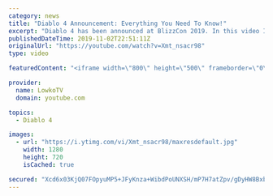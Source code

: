 ```yaml
---
category: news
title: "Diablo 4 Announcement: Everything You Need To Know!"
excerpt: "Diablo 4 has been announced at BlizzCon 2019. In this video I go over everything you need to know about this upcoming Blizzard Entertainment game."
publishedDateTime: 2019-11-02T22:51:11Z
originalUrl: "https://youtube.com/watch?v=Xmt_nsacr98"
type: video

featuredContent: "<iframe width=\"800\" height=\"500\" frameborder=\"0\" src=\"https://www.youtube.com/embed/Xmt_nsacr98\" allow=\"accelerometer; autoplay; encrypted-media; gyroscope; picture-in-picture\" allowfullscreen></iframe>"

provider:
  name: LowkoTV
  domain: youtube.com

topics:
  - Diablo 4

images:
  - url: "https://i.ytimg.com/vi/Xmt_nsacr98/maxresdefault.jpg"
    width: 1280
    height: 720
    isCached: true

secured: "Xcd6x03KjQ07FOpyuMP5+JFyKnza+WibdPoUNXSH/mP7H7atZpv/gDyHW8BxbN5sA5prxZwcE8KYY+EpfVFkGxIlmr5SvlXdBxBDteE2I6j4wosvo/PnlhYlz0bgmHqcdroFG/ZY80zXUPmzhT276KTVecm4P6tVyRuAYBOe7ltptOfU0RqOHDTZfsU36AIrbMbGzovAKCQUhZOnvQnmz6WS1l6jCQpPnWeQdM2pj3HGl5W/jObf+POP8mQyiwPJ43Yi8pqj48M3UCSNuFdJ0R+CPr7ZPUPkFObT0jVFvIfAvQuj1pJ6LqJXvQ1m2IzKvY6alzocQgb9j4Muw66r1qdfUmHpDT26w6u2R/WJBK6hIIJ2dUHsU2HNQ4YIQO+QWLN4P3DSL6LrLrRFR6Zgz9eGaAlTda+JaLZeCQSz252dFQ9iGRwuIzWgDrT/7VDD;RTk93Lycb2hYVi4IAWBSdg=="
---
```


